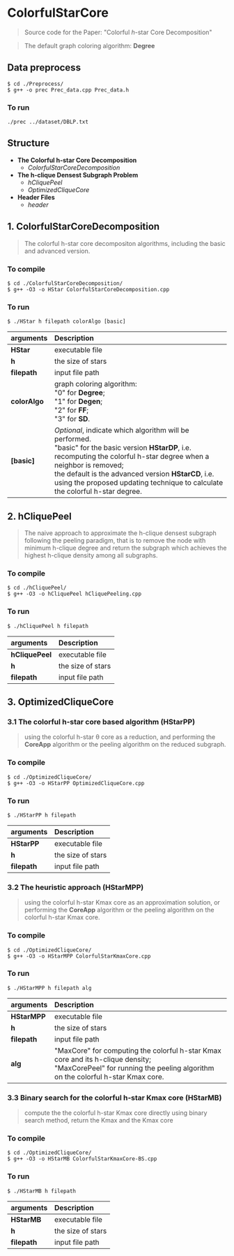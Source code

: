 # ColorfulStarCore

> Source code for the Paper: "Colorful *h*-star Core Decomposition"

> The default graph coloring algorithm: **Degree**
## Data preprocess

```
$ cd ./Preprocess/
$ g++ -o prec Prec_data.cpp Prec_data.h
```
### To run
```
./prec ../dataset/DBLP.txt
```
## Structure
- **The Colorful h-star Core Decomposition**
  - *ColorfulStarCoreDecomposition*
- **The h-clique Densest Subgraph Problem**
  - *hCliquePeel*  
  - *OptimizedCliqueCore* 
- **Header Files**
  - *header*

## 1. ColorfulStarCoreDecomposition
> The colorful h-star core decompositon algorithms, including the basic and advanced version.
### To compile
```
$ cd ./ColorfulStarCoreDecomposition/
$ g++ -O3 -o HStar ColorfulStarCoreDecomposition.cpp
```

### To run
```
$ ./HStar h filepath colorAlgo [basic]
```

| arguments  | Description |
| :-----| :---- |
| **HStar** | executable file |
| **h** | the size of stars |
| **filepath** | input file path |
| **colorAlgo** | graph coloring algorithm: <br>"0" for **Degree**; <br>"1" for **Degen**; <br>"2" for **FF**; <br>"3" for **SD**. |
| **[basic]** | *Optional*, indicate which algorithm will be performed. <br>"basic" for the basic version **HStarDP**, i.e. recomputing the colorful h-star degree when a neighbor is removed; <br>the default is the advanced version **HStarCD**, i.e. using the proposed updating technique to calculate the colorful h-star degree. |


## 2. hCliquePeel
> The naive approach to approximate the h-clique densest subgraph following the peeling paradigm, that is to remove the node with minimum h-clique degree and return the subgraph which achieves the highest h-clique density among all subgraphs.
### To compile
```
$ cd ./hCliquePeel/
$ g++ -O3 -o hCliquePeel hCliquePeeling.cpp
```

### To run
```
$ ./hCliquePeel h filepath
```

| arguments  | Description |
| :-----| :---- |
| **hCliquePeel** | executable file |
| **h** | the size of stars |
| **filepath** | input file path |

## 3. OptimizedCliqueCore

### 3.1 The colorful h-star core based algorithm (**HStarPP**)
> using the colorful h-star θ core as a reduction, and performing the **CoreApp** algorithm or the peeling algorithm on the reduced subgraph.
### To compile
```
$ cd ./OptimizedCliqueCore/
$ g++ -O3 -o HStarPP OptimizedCliqueCore.cpp
```

### To run
```
$ ./HStarPP h filepath
```

| arguments  | Description |
| :-----| :---- |
| **HStarPP** | executable file |
| **h** | the size of stars |
| **filepath** | input file path |


### 3.2 The heuristic approach (**HStarMPP**)
> using the colorful h-star Kmax core as an approximation solution, or performing the **CoreApp** algorithm or the peeling algorithm on the colorful h-star Kmax core.

### To compile
```
$ cd ./OptimizedCliqueCore/
$ g++ -O3 -o HStarMPP ColorfulStarKmaxCore.cpp
```

### To run
```
$ ./HStarMPP h filepath alg
```

| arguments  | Description |
| :-----| :---- |
| **HStarMPP** | executable file |
| **h** | the size of stars |
| **filepath** | input file path |
| **alg** | "MaxCore" for computing the colorful h-star Kmax core and its h-clique density; <br> "MaxCorePeel" for running the peeling algorithm on the colorful h-star Kmax core. |



### 3.3 Binary search for the colorful h-star Kmax core (**HStarMB**)
> compute the the colorful h-star Kmax core directly using binary search method, return the Kmax and the Kmax core

### To compile
```
$ cd ./OptimizedCliqueCore/
$ g++ -O3 -o HStarMB ColorfulStarKmaxCore-BS.cpp
```

### To run
```
$ ./HStarMB h filepath
```

| arguments  | Description |
| :-----| :---- |
| **HStarMB** | executable file |
| **h** | the size of stars |
| **filepath** | input file path |


